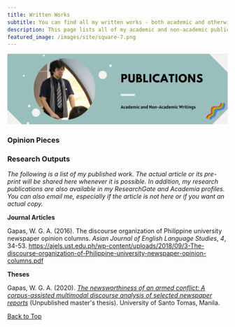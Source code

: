 ```yaml
---
title: Written Works
subtitle: You can find all my written works - both academic and otherwise - listed here. 
description: This page lists all of my academic and non-academic publications.
featured_image: /images/site/square-7.png
---
```


![](/images/site/pagebanner/writings.png)

### Opinion Pieces






### Research Outputs

*The following is a list of my published work. The actual article or its pre-print will be shared here whenever it is possible. In addition, my research publications are also available in my ResearchGate and Academia profiles. You can also email me, especially if the article is not here or if you want an actual copy.* 

**Journal Articles**

Gapas, W. G. A. (2016). The discourse organization of Philippine university newspaper opinion columns. *Asian Journal of English Language Studies*, *4*, 34-53. <https://ajels.ust.edu.ph/wp-content/uploads/2018/09/3-The-discourse-organization-of-Philippine-university-newspaper-opinion-columns.pdf>

**Theses**

Gapas, W. G. A. (2020). [*The newsworthiness of an armed conflict: A corpus-assisted multimodal discourse analysis of selected newspaper reports*](https://senseigab.github.io/blog/marawidnva) (Unpublished master's thesis). University of Santo Tomas, Manila. 

<a href="#" class="button button--large">Back to Top</a>